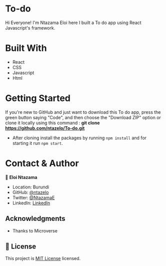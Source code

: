 # To-do

Hi Everyone! I'm Ntazama Eloi here I built a To do app using React Javascript's framework.

# Built With

- React
- CSS
- Javascript
- Html

# Getting Started

If you're new to GitHub and just want to download this To do app, press the green button saying "Code", and then choose the "Download ZIP" option or clone it locally using this command : **git clone https://github.com/ntazelo/To-do.git** 

- After cloning install the packages by running `npm install` and for starting it run `npm start`.


# Contact & Author

👤 **Eloi Ntazama**

- Location: Burundi
- GitHub: [@ntazelo](https://github.com/ntazelo)
- Twitter: [@NtazamaE](https://twitter.com/NtazamaE
)
- LinkedIn: [LinkedIn](https://www.linkedin.com/in/eloi-ntazama-a14219214/)


## Acknowledgments

- Thanks to Microverse


## 📝 License

This project is [MIT License](https://github.com/ntazelo/To-do/blob/todo_branch/LICENSE) licensed.